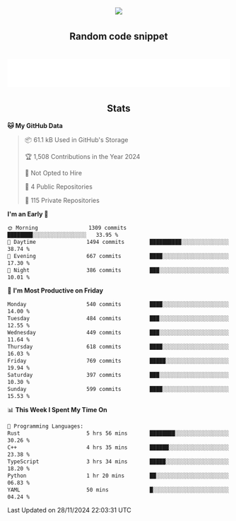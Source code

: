 <h1 align="center"><img src="https://readme-typing-svg.demolab.com?font=JetBrains+Mono&duration=3000&pause=1500&color=FE8019&center=true&multiline=true&repeat=false&random=false&width=600&height=60&lines=Welcome+to+my+page!;I'm+currently+learning+C%2C+Rust+and+C%2B%2B"></h1>

<h2 align="center">Random code snippet</h2>

<h1 align="center"><img src="assets/code_snippet.svg"></h1>

<h2 align="center">Stats</h2>

<!--START_SECTION:waka-->
**🐱 My GitHub Data** 

> 📦 61.1 kB Used in GitHub's Storage 
 > 
> 🏆 1,508 Contributions in the Year 2024
 > 
> 🚫 Not Opted to Hire
 > 
> 📜 4 Public Repositories 
 > 
> 🔑 115 Private Repositories 
 > 
**I'm an Early 🐤** 

```text
🌞 Morning                1309 commits        ████████░░░░░░░░░░░░░░░░░   33.95 % 
🌆 Daytime                1494 commits        ██████████░░░░░░░░░░░░░░░   38.74 % 
🌃 Evening                667 commits         ████░░░░░░░░░░░░░░░░░░░░░   17.30 % 
🌙 Night                  386 commits         ███░░░░░░░░░░░░░░░░░░░░░░   10.01 % 
```
📅 **I'm Most Productive on Friday** 

```text
Monday                   540 commits         ████░░░░░░░░░░░░░░░░░░░░░   14.00 % 
Tuesday                  484 commits         ███░░░░░░░░░░░░░░░░░░░░░░   12.55 % 
Wednesday                449 commits         ███░░░░░░░░░░░░░░░░░░░░░░   11.64 % 
Thursday                 618 commits         ████░░░░░░░░░░░░░░░░░░░░░   16.03 % 
Friday                   769 commits         █████░░░░░░░░░░░░░░░░░░░░   19.94 % 
Saturday                 397 commits         ███░░░░░░░░░░░░░░░░░░░░░░   10.30 % 
Sunday                   599 commits         ████░░░░░░░░░░░░░░░░░░░░░   15.53 % 
```


📊 **This Week I Spent My Time On** 

```text
💬 Programming Languages: 
Rust                     5 hrs 56 mins       ████████░░░░░░░░░░░░░░░░░   30.26 % 
C++                      4 hrs 35 mins       ██████░░░░░░░░░░░░░░░░░░░   23.38 % 
TypeScript               3 hrs 34 mins       █████░░░░░░░░░░░░░░░░░░░░   18.20 % 
Python                   1 hr 20 mins        ██░░░░░░░░░░░░░░░░░░░░░░░   06.83 % 
YAML                     50 mins             █░░░░░░░░░░░░░░░░░░░░░░░░   04.24 % 
```


 Last Updated on 28/11/2024 22:03:31 UTC
<!--END_SECTION:waka-->

